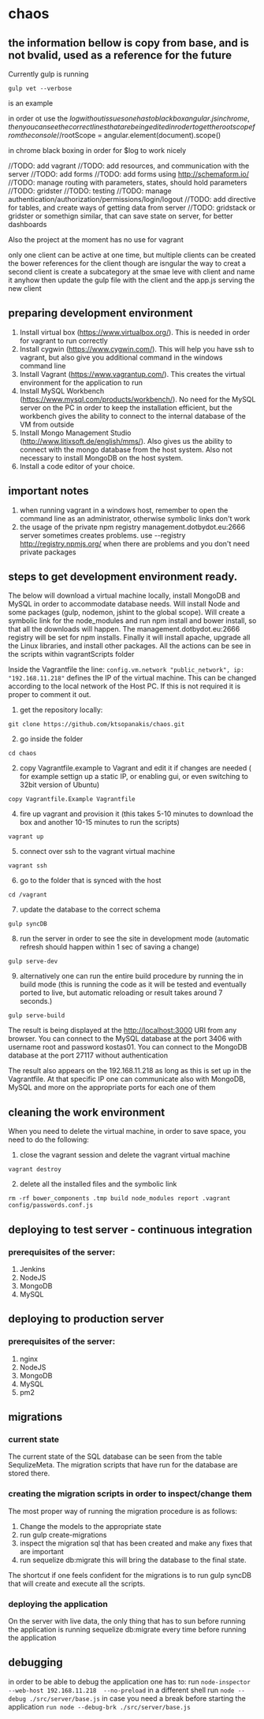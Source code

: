 # chaos

## the information bellow is copy from base, and is not bvalid, used as a reference for the future

Currently gulp is running
```
gulp vet --verbose
```
is an example


in order ot use the $log without issues one has to blackbox angular.js in chrome, then you can see the correct lines that are being edited
in roder to get the root scope from the console
//$rootScope = angular.element(document).scope()

in chrome black boxing in order for $log to work nicely


//TODO: add vagrant
//TODO: add resources, and communication with the server
//TODO: add forms
//TODO: add forms using http://schemaform.io/
//TODO: manage routing with parameters, states, should hold parameters
//TODO: gridster
//TODO: testing
//TODO: manage authentication/authorization/permissions/login/logout
//TODO: add directive for tables, and create ways of getting data from server
//TODO: gridstack or gridster or somethign similar, that can save state on server, for better dashboards


Also the project at the moment has no use for vagrant

only one client can be active at one time, but multiple clients can be created
the bower references for the client though are isngular
the way to creat a second client is create a subcategory at the smae leve with client and name it anyhow
then update the gulp file with the client and the app.js serving the new client

## preparing development environment

1. Install virtual box (https://www.virtualbox.org/). This is needed in order for vagrant to run correctly
2. Install cygwin (https://www.cygwin.com/). This will help you have ssh to vagrant, but also give you additional command in the windows command line
3. Install Vagrant (https://www.vagrantup.com/). This creates the virtual environment for the application to run
4. Install MySQL Workbench (https://www.mysql.com/products/workbench/). No need for the MySQL server on the PC in order to keep the installation efficient, but the workbench gives the ability to connect to the internal database of the VM from outside
5. Install Mongo Management Studio (http://www.litixsoft.de/english/mms/). Also gives us the ability to connect with the mongo database from the host system. Also not necessary to install MongoDB on the host system.
6. Install a code editor of your choice.

## important notes

1. when running vagrant in a windows host, remember to open the command line as an administrator, otherwise symbolic links don't work
2. the usage of the private npm registry management.dotbydot.eu:2666 server sometimes creates problems. use --registry http://registry.npmjs.org/ when there are problems and you don't need private packages


## steps to get development environment ready.

The below will download a virtual machine locally, install MongoDB and MySQL in order to accommodate database needs. Will install Node and some packages (gulp, nodemon, jshint to the global scope).
Will create a symbolic link for the node_modules and run npm install and bower install, so that all the downloads will happen. The management.dotbydot.eu:2666 registry will be set for npm installs. Finally it will install apache, upgrade all the Linux libraries, and install other packages. All the actions can be see in the scripts within vagrantScripts folder

Inside the Vagrantfile the line: ```config.vm.network "public_network", ip: "192.168.11.218"``` defines the IP of the virtual machine. This can be changed according to the local network of the Host PC. If this is not required it is proper to comment it out.

1. get the repository locally:
  ```
  git clone https://github.com/ktsopanakis/chaos.git
  ```
2. go inside the folder
  ```
  cd chaos
  ```
2. copy Vagrantfile.example to Vagrant and edit it if changes are needed ( for example settign up a static IP, or enabling gui, or even switching to 32bit version of Ubuntu)
  ```
  copy Vagrantfile.Example Vagrantfile
  ```
4. fire up vagrant and provision it (this takes 5-10 minutes to download the box and another 10-15 minutes to run the scripts)
  ```
  vagrant up
  ```
5. connect over ssh to the vagrant virtual machine
  ```
  vagrant ssh
  ```
6. go to the folder that is synced with the host
  ```
  cd /vagrant
  ```
7. update the database to the correct schema
  ```
  gulp syncDB
  ```
8. run the server in order to see the site in development mode (automatic refresh should happen within 1 sec of saving a change)
  ```
  gulp serve-dev
  ```
9. alternatively one can run the entire build procedure by running the in build mode (this is running the code as it will be tested and eventually ported to live, but automatic reloading or result takes around 7 seconds.)
  ```
  gulp serve-build
  ```

The result is being displayed at the <http://localhost:3000> URI from any browser.
You can connect to the MySQL database at the port 3406 with username root and password kostas01. You can connect to the MongoDB database at the port 27117 without authentication

The result also appears on the 192.168.11.218 as long as this is set up in the Vagrantfile. At that specific IP one can communicate also with MongoDB, MySQL and more on the appropriate ports for each one of them



## cleaning the work environment

When you need to delete the virtual machine, in order to save space, you need to do the following:

1. close the vagrant session and delete the vagrant virtual machine
  ```
  vagrant destroy
  ```
2. delete all the installed files and the symbolic link
  ```
  rm -rf bower_components .tmp build node_modules report .vagrant config/passwords.conf.js
  ```

## deploying to test server - continuous integration

### prerequisites of the server:
1. Jenkins
2. NodeJS
3. MongoDB
4. MySQL

## deploying to production server

### prerequisites of the server:
1. nginx
2. NodeJS
3. MongoDB
4. MySQL
5. pm2

## migrations

### current state

The current state of the SQL database can be seen from the table SequlizeMeta. The migration scripts that have run for the database are stored there.

### creating the migration scripts in order to inspect/change them

The most proper way of running the migration procedure is as follows:
1. Change the models to the appropriate state
2. run gulp create-migrations
3. inspect the migration sql that has been created and make any fixes that are important
4. run sequelize db:migrate this will bring the database to the final state.

The shortcut if one feels confident for the migrations is to run gulp syncDB that will create and execute all the scripts.

### deploying the application

On the server with live data, the only thing that has to sun before running the application is running sequelize db:migrate every time before running the application

## debugging

in order to be able to debug the application one has to:
run ```node-inspector --web-host 192.168.11.218  --no-preload```
in a different shell run ```node --debug ./src/server/base.js```
in case you need a break before starting the application ```run node --debug-brk ./src/server/base.js```
